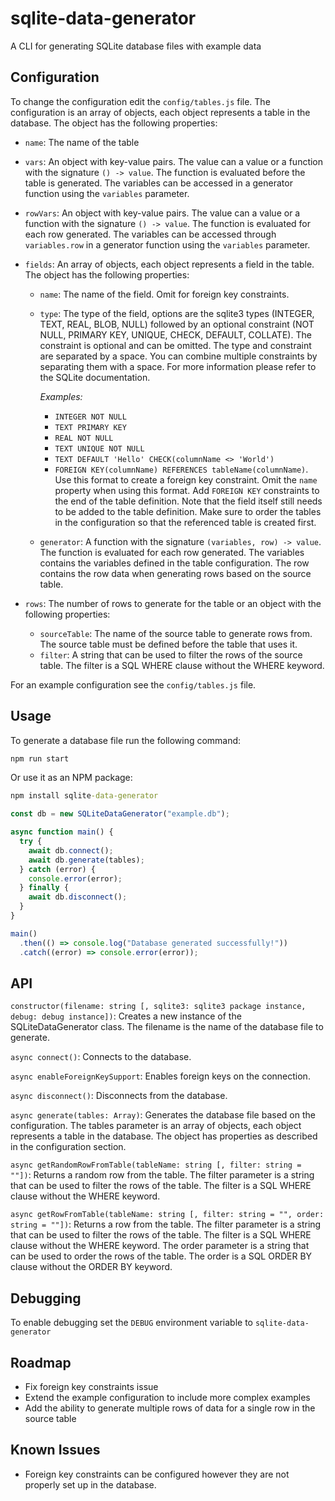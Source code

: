# sqlite-data-generator

A CLI for generating SQLite database files with example data

## Configuration

To change the configuration edit the `config/tables.js` file. The configuration is an array of objects, each object represents a table in the database. The object has the following properties:

- `name`: The name of the table
- `vars`: An object with key-value pairs. The value can a value or a function with the signature `() -> value`. The function is evaluated before the table is generated. The variables can be accessed in a generator function using the `variables` parameter.
- `rowVars`: An object with key-value pairs. The value can a value or a function with the signature `() -> value`. The function is evaluated for each row generated. The variables can be accessed through `variables.row` in a generator function using the `variables` parameter.
- `fields`: An array of objects, each object represents a field in the table. The object has the following properties:

  - `name`: The name of the field. Omit for foreign key constraints.
  - `type`: The type of the field, options are the sqlite3 types (INTEGER, TEXT, REAL, BLOB, NULL) followed by an optional constraint (NOT NULL, PRIMARY KEY, UNIQUE, CHECK, DEFAULT, COLLATE). The constraint is optional and can be omitted. The type and constraint are separated by a space. You can combine multiple constraints by separating them with a space. For more information please refer to the SQLite documentation.

    _Examples:_

    - `INTEGER NOT NULL`
    - `TEXT PRIMARY KEY`
    - `REAL NOT NULL`
    - `TEXT UNIQUE NOT NULL`
    - `TEXT DEFAULT 'Hello' CHECK(columnName <> 'World')`
    - `FOREIGN KEY(columnName) REFERENCES tableName(columnName)`. Use this format to create a foreign key constraint. Omit the `name` property when using this format. Add `FOREIGN KEY` constraints to the end of the table definition. Note that the field itself still needs to be added to the table definition. Make sure to order the tables in the configuration so that the referenced table is created first.

  - `generator`: A function with the signature `(variables, row) -> value`. The function is evaluated for each row generated. The variables contains the variables defined in the table configuration. The row contains the row data when generating rows based on the source table.

- `rows`: The number of rows to generate for the table or an object with the following properties:

  - `sourceTable`: The name of the source table to generate rows from. The source table must be defined before the table that uses it.
  - `filter`: A string that can be used to filter the rows of the source table. The filter is a SQL WHERE clause without the WHERE keyword.

For an example configuration see the `config/tables.js` file.

## Usage

To generate a database file run the following command:

```cmd
npm run start
```

Or use it as an NPM package:

```cmd
npm install sqlite-data-generator
```

```javascript
const db = new SQLiteDataGenerator("example.db");

async function main() {
  try {
    await db.connect();
    await db.generate(tables);
  } catch (error) {
    console.error(error);
  } finally {
    await db.disconnect();
  }
}

main()
  .then(() => console.log("Database generated successfully!"))
  .catch((error) => console.error(error));
```

## API

`constructor(filename: string [, sqlite3: sqlite3 package instance, debug: debug instance])`: Creates a new instance of the SQLiteDataGenerator class. The filename is the name of the database file to generate.

`async connect()`: Connects to the database.

`async enableForeignKeySupport`: Enables foreign keys on the connection.

`async disconnect()`: Disconnects from the database.

`async generate(tables: Array)`: Generates the database file based on the configuration. The tables parameter is an array of objects, each object represents a table in the database. The object has properties as described in the configuration section.

`async getRandomRowFromTable(tableName: string [, filter: string = ""])`: Returns a random row from the table. The filter parameter is a string that can be used to filter the rows of the table. The filter is a SQL WHERE clause without the WHERE keyword.

`async getRowFromTable(tableName: string [, filter: string = "", order: string = ""])`: Returns a row from the table. The filter parameter is a string that can be used to filter the rows of the table. The filter is a SQL WHERE clause without the WHERE keyword. The order parameter is a string that can be used to order the rows of the table. The order is a SQL ORDER BY clause without the ORDER BY keyword.

## Debugging

To enable debugging set the `DEBUG` environment variable to `sqlite-data-generator`

## Roadmap

- Fix foreign key constraints issue
- Extend the example configuration to include more complex examples
- Add the ability to generate multiple rows of data for a single row in the source table

## Known Issues

- Foreign key constraints can be configured however they are not properly set up in the database.
